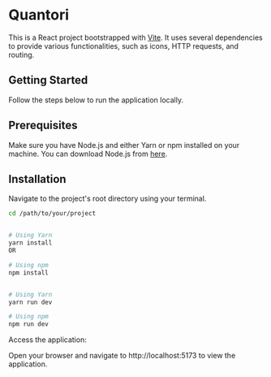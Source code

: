 # Quantori

This is a React project bootstrapped with [Vite](https://vitejs.dev/). It uses several dependencies to provide various functionalities, such as icons, HTTP requests, and routing.

## Getting Started

Follow the steps below to run the application locally.

## Prerequisites

Make sure you have Node.js and either Yarn or npm installed on your machine. You can download Node.js from [here](https://nodejs.org/).

## Installation

Navigate to the project's root directory using your terminal.

```bash
cd /path/to/your/project


# Using Yarn
yarn install
OR

# Using npm
npm install


# Using Yarn
yarn run dev

# Using npm
npm run dev
```

Access the application:

Open your browser and navigate to http://localhost:5173 to view the application.
